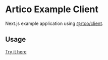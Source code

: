 # Artico Example Client

Next.js example application using [@rtco/client].

## Usage

[Try it here](https://demo.artico.dev)

[@rtco/client]: ../../packages/client
